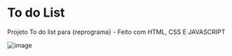 # To do List
Projeto To do list para {reprograma} - Feito com HTML, CSS E JAVASCRIPT

![image](https://user-images.githubusercontent.com/75488872/176906673-d4e65a8e-ad8b-43fd-9b6f-7dde18cd3307.png)
